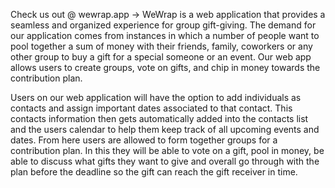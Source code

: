 Check us out @ wewrap.app ->
WeWrap is a web application that provides a seamless and organized experience for group gift-giving. The demand for our application comes from instances in which a number of people want to pool together a sum of money with their friends, family, coworkers or any other group to buy a gift for a special someone or an event. Our web app allows users to create groups, vote on gifts, and chip in money towards the contribution plan.

Users on our web application will have the option to add individuals as contacts and assign important dates associated to that contact. This contacts information then gets automatically added into the contacts list and the users calendar to help them keep track of all upcoming events and dates. From here users are allowed to form together groups for a contribution plan. In this they will be able to vote on a gift, pool in money, be able to discuss what gifts they want to give and overall go through with the plan before the deadline so the gift can reach the gift receiver in time.
